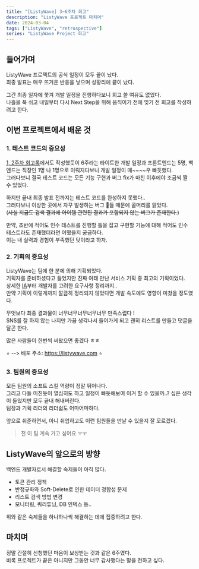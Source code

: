 ```yaml
---
title: "[ListyWave] 3~6주차 회고"
description: "ListyWave 프로젝트 마치며"
date: 2024-03-04
tags: ["ListyWave", "retrospective"]
series: "ListyWave Project 회고"
---
```


## 들어가며

ListyWave 프로젝트의 공식 일정이 모두 끝이 났다.<br>
최종 발표는 매우 뜨거운 반응을 낳으며 성황리에 끝이 났다.

그간 최종 일자에 쫓겨 개발 일정을 진행하다보니 회고 쓸 여유도 없었다.<br>
나흘을 푹 쉬고 내일부터 다시 Next Step을 위해 움직이기 전에 잊기 전 회고를 작성하려고 한다.

## 이번 프로젝트에서 배운 것

### 1. 테스트 코드의 중요성

[1, 2주차 회고록](https://kdkdhoho.github.io/1-2-week/)에서도 작성했듯이 6주라는 타이트한 개발 일정과 프론트엔드는 5명, 백엔드는 직장인 1명 나 1명으로 이뤄지다보니 개발 일정이 매~~~~우 빠듯했다.<br>
그러다보니 결국 테스트 코드는 모든 기능 구현과 버그 fix가 마친 이후에야 조금씩 짤 수 있었다.

하지만 끝내 최종 발표 전까지는 테스트 코드를 완성하지 못했다..<br>
그러다보니 이상한 곳에서 자꾸 발생하는 버그 🐞들 때문에 골머리를 앓았다.<br>
(~~사실 지금도 검색 결과에 아이템 관련된 결과가 포함되지 않는 버그가 존재한다.~~)

만약, 초반에 적어도 인수 테스트를 진행할 틀을 잡고 구현할 기능에 대해 적어도 인수 테스트라도 존재했더라면 어땠을지 궁금하다.<br>
이는 내 실력과 경험이 부족했던 탓이라고 하자.

### 2. 기획의 중요성

ListyWave는 팀에 한 분에 의해 기획되었다.<br>
기획자를 준비하셨다고 들었지만 진짜 여태 만난 서비스 기획 중 최고의 기획이었다.<br>
상세한 [IA](https://docs.google.com/spreadsheets/d/1zKPf-iuBuGF66OgM_K993VIctbCX5laXCqLIGblCVD0/edit?usp=sharing)부터 개발자를 고려한 요구사항 정리까지..<br>
만약 기획이 이렇게까지 깔끔히 정리되지 않았다면 개발 속도에도 영향이 미쳤을 정도였다.

무엇보다 최종 결과물이 너무너무너무너무너무 만족스럽다 !<br>
SNS를 잘 하지 않는 나지만 가끔 생각나서 들어가게 되고 괜히 리스트를 만들고 댓글을 달곤 한다.

많은 사람들이 한번씩 써봤으면 좋겠다 ㅎㅎ

⭐️ --> 배포 주소: https://listywave.com ⭐️

### 3. 팀원의 중요성

모든 팀원의 소프트 스킬 역량이 정말 뛰어나다.<br>
그리고 다들 미친듯이 열심히도 하고 일정이 빠듯해보여 이거 할 수 있을까..? 싶은 생각이 들었지만 모두 끝내 해내버린다.<br>
팀장과 기획 리더의 리더쉽도 어마어마하다.

앞으로 취준하면서, 아니 취업하고도 이런 팀원들을 만날 수 있을지 잘 모르겠다.

> 전 이 팀 계속 가고 싶어요 ㅜㅜ

## ListyWave의 앞으로의 방향

백엔드 개발자로서 해결할 숙제들이 아직 많다.

- 토큰 관리 정책
- 반정규화와 Soft-Delete로 인한 데이터 정합성 문제
- 리스트 검색 방법 변경
- 모니터링, 쿼리튜닝, DB 인덱스 등..

위와 같은 숙제들을 하나하나씩 해결하는 데에 집중하려고 한다.

## 마치며

정말 간절히 신청했던 마음이 보상받는 것과 같은 6주였다.<br>
비록 프로젝트가 끝은 아니지만 그동안 너무 감사했다는 말을 전하고 싶다.